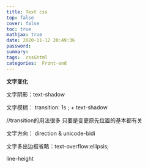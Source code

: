 ```yaml
---
title: Text css
top: false
cover: false
toc: true
mathjax: true
date: 2020-11-12 20:49:36
password:
summary:
tags:  css&html
categories:  Front-end
---
```


**文字变化**

文字阴影：text-shadow

文字模糊： transition: 1s ; + text-shadow

//transition的用法很多 只要是变更原先位置的基本都有关

文字方向： direction & unicode-bidi

文字多出边框省略：text-overflow:ellipsis;

line-height
